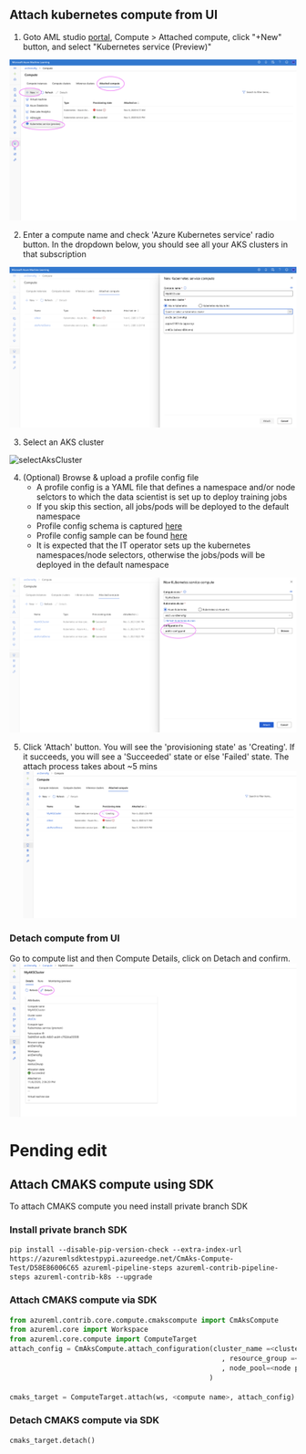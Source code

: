 
## Attach kubernetes compute from UI

1. Goto AML studio [portal](https://ml.azure.com), Compute > Attached compute, click "+New" button, and select "Kubernetes service (Preview)"

![addKubernetesCompute](/docs/media/addKubernetesCompute.png)

2. Enter a compute name and check 'Azure Kubernetes service' radio button. In the dropdown below, you should see all your AKS clusters in that subscription

![listAKS](/docs/media/listAKS.png)

3. Select an AKS cluster

![selectAksCluster](/docs/media/akscluster.png)

4. (Optional) Browse & upload a profile config file
   * A profile config is a YAML file that defines a namespace and/or node selctors to which the data scientist is set up to deploy training jobs
   * If you skip this section, all jobs/pods will be deployed to the default namespace
   * Profile config schema is captured [here](/doc/profile-config/profile-schema-v1.0.yaml)
   * Profile config sample can be found [here](/doc/profile-config/profile-v1.0-sample-1)
   * It is expected that the IT operator sets up the kubernetes namespaces/node selectors, otherwise the jobs/pods will be deployed in the default namespace

![profileConfig](/docs/media/profileConfig.png)

5. Click 'Attach' button. You will see the 'provisioning state' as 'Creating'. If it succeeds, you will see a 'Succeeded' state or else 'Failed' state. The attach process takes about ~5 mins
![attach](/docs/media/attach.png)


### Detach compute from UI
Go to compute list and then Compute Details, click on Detach and confirm.
![detach](/docs/media/detach.png)


# Pending edit

## Attach CMAKS compute using SDK
To attach CMAKS compute you need install private branch SDK
### Install private branch SDK
```
pip install --disable-pip-version-check --extra-index-url https://azuremlsdktestpypi.azureedge.net/CmAks-Compute-Test/D58E86006C65 azureml-pipeline-steps azureml-contrib-pipeline-steps azureml-contrib-k8s --upgrade
```
### Attach CMAKS compute via SDK

```python
from azureml.contrib.core.compute.cmakscompute import CmAksCompute
from azureml.core import Workspace
from azureml.core.compute import ComputeTarget
attach_config = CmAksCompute.attach_configuration(cluster_name =<cluster_name>
                                                    , resource_group =<resource group>
                                                    , node_pool=<node pool>
                                                 )

cmaks_target = ComputeTarget.attach(ws, <compute name>, attach_config)
```
### Detach CMAKS compute via SDK
```
cmaks_target.detach()
```



<!--
## Attach/Detach compute from CLI
### Install azure-cli-extension private branch
- Firstly, use  ```az extension remove -n azure-cli-ml ``` command to remove the previous extension. 
- Secondly, use the following command to install extension
```
az extension add --source https://azuremlsdktestpypi.blob.core.windows.net/wheels/AzureML-ITP-CLI/24196246/azure_cli_ml_private_preview-0.1.0.24196246-py3-none-any.whl --pip-extra-index-urls https://azuremlsdktestpypi.azureedge.net/AzureML-ITP-CLI/24196246 --yes --debug
```

### Attach CMAKS compute via CLI
Parameters are not same as [az ml computetarget attach](https://docs.microsoft.com/en-us/cli/azure/ext/azure-cli-ml/ml/computetarget/attach?view=azure-cli-latest#ext-azure-cli-ml-az-ml-computetarget-attach-aks), we also need to specify the cluster nood pool name.
```
az ml computetarget attach akscompute --compute-target-name mycmaks --aks-cluster-name myakscluster --aks-resource-group myresourcegroup --node-pool-name agentpool --workspace-name myworkspace --workspace-resource-group myresourcegroup --subscription-id mysubscriptionid -v
```

### Detach CMAKS compute via CLI
```
az ml computetarget detach akscompute --name mycmaks --workspace-name myworkspace --resource-group myresourcegroup --subscription-id mysubscriptionid -v
```
-->
